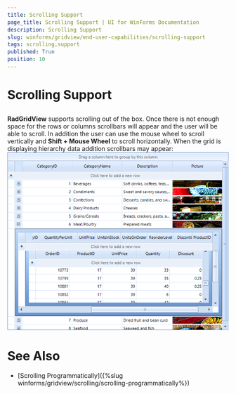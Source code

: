```yaml
---
title: Scrolling Support
page_title: Scrolling Support | UI for WinForms Documentation
description: Scrolling Support
slug: winforms/gridview/end-user-capabilities/scrolling-support
tags: scrolling,support
published: True
position: 10
---
```


# Scrolling Support



## 

__RadGridView__ supports scrolling out of the box. Once there is not enough space for the rows or columns scrollbars will appear and the user will be able to scroll. In addition the user can use the mouse wheel to scroll vertically and __Shift + Mouse Wheel__ to scroll horizontally. When the grid is displaying hierarchy data addition scrollbars may appear:<br>![gridview-end-user-capabilities-printing-support-scrolling 001](images/gridview-end-user-capabilities-printing-support-scrolling001.png)

# See Also

 * [Scrolling Programmatically]({%slug winforms/gridview/scrolling/scrolling-programmatically%})
